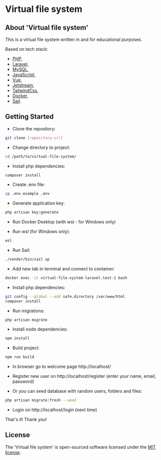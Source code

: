 # Virtual file system

## About 'Virtual file system'

This is a virtual file system written in and for educational purposes.

Based on tech stack:
- [PHP](https://www.php.net/),
- [Laravel](https://laravel.com/),
- [MySQL](https://www.mysql.com/),
- [JavaScript](https://developer.mozilla.org/en-US/docs/Web/JavaScript),
- [Vue](https://vuejs.org/),
- [Jetstream](https://jetstream.laravel.com/introduction.html),
- [TailwindCss](https://tailwindcss.com/),
- [Docker](https://www.docker.com/),
- [Sail](https://github.com/laravel/sail).

## Getting Started

- Clone the repository:
``` bash
git clone [repository-url]
```

- Change directory to project:
``` bash
cd /path/to/virtual-file-system/
```

- Install php dependencies:
``` bash
composer install
```

- Create .env file:
``` bash
cp .env.example .env
```

- Generate application key:
``` bash
php artisan key:generate
```

- Run Docker Desktop (with wsl - for Windows only)

- Run wsl (for Windows only):
``` bash
wsl
```

- Run Sail:
``` bash
./vendor/bin/sail up
```

- Add new tab in terminal and connect to container:
``` bash
docker exec -it virtual-file-system-laravel.test-1 bash
```

- Install php dependencies:
``` bash
git config --global --add safe.directory /var/www/html
composer install
```

- Run migrations:
``` bash
php artisan migrate
```

- Install node dependencies:
``` bash
npm install
```

- Build project:
``` bash
npm run build
```

- In browser go to welcome page http://localhost/

- Register new user on http://localhost/register (enter your name, email, password)

- Or you can seed database with random users, folders and files:
``` bash
php artisan migrate:fresh --seed
```

- Login on http://localhost/login (next time)

That's it! Thank you!

## License

The 'Virtual file system' is open-sourced software licensed under the [MIT license](https://opensource.org/licenses/MIT).
